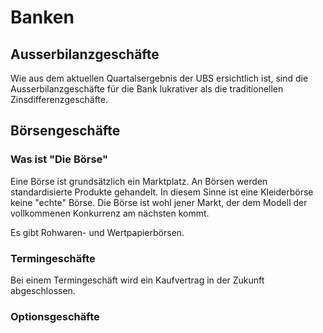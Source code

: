 # Banken

## Ausserbilanzgeschäfte

Wie aus dem aktuellen Quartalsergebnis der UBS ersichtlich ist, sind die
Ausserbilanzgeschäfte für die Bank lukrativer als die traditionellen
Zinsdifferenzgeschäfte.

## Börsengeschäfte

### Was ist "Die Börse"

Eine Börse ist grundsätzlich ein Marktplatz. An Börsen werden
standardisierte Produkte gehandelt. In diesem Sinne ist eine
Kleiderbörse keine "echte" Börse. Die Börse ist wohl jener Markt, der
dem Modell der vollkommenen Konkurrenz am nächsten kommt.

Es gibt Rohwaren- und Wertpapierbörsen.

### Termingeschäfte

Bei einem Termingeschäft wird ein Kaufvertrag in der Zukunft abgeschlossen.

### Optionsgeschäfte